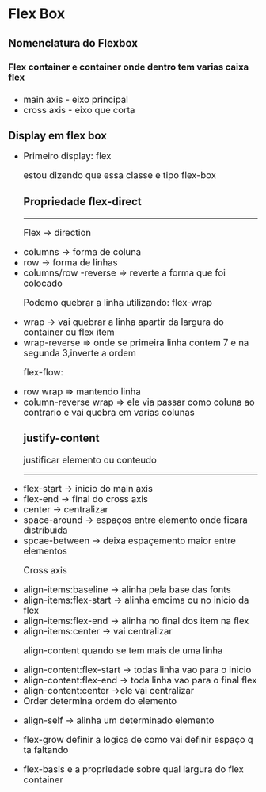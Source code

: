 <h1>Flex Box </h1>

<h2> Nomenclatura do Flexbox</h2>

<div  style="font-size:18px;">

  <h4> Flex container e container onde dentro tem varias caixa flex</h4>
  <ul>
    <li>main axis - eixo principal </li>
    <li>cross axis - eixo que corta  </li>
  </ul>
</div>
  

<h2>Display em flex box</h2>

<div style="font-size:18px;">
  <ul>
    <li>Primeiro display: flex</li>
  <p>estou dizendo que essa classe e tipo flex-box</p>

  <h3>Propriedade flex-direct </h3>
  <hr>

  <p> Flex -> direction</p>
  <li>columns -> forma de coluna</li>
  <li>row -> forma de linhas</li>
  <li> columns/row -reverse => reverte a forma que foi colocado </li>

  <p>Podemo quebrar a linha  utilizando: flex-wrap</p>
  <li>wrap -> vai quebrar a linha  apartir da largura do container ou flex item </li>
  <li>wrap-reverse => onde se primeira linha contem 7 e na segunda 3,inverte a ordem </li>
 
  <p>flex-flow: </p>
  <li>row wrap => mantendo linha </li>
  <li>column-reverse wrap => ele via passar como coluna ao contrario e vai quebra em varias colunas </li>

  <h3>justify-content </h3>
  <p>justificar elemento ou conteudo </p>
  <hr>
  <li>flex-start -> inicio do main axis</li>
  <li>flex-end -> final do cross axis</li>
  <li>center -> centralizar</li>
  <li>space-around -> espaços entre elemento onde ficara distribuida</li>
  <li>spcae-between -> deixa espaçemento maior entre elementos</li>
  <p> Cross axis </p>
  <li>align-items:baseline -> alinha pela base das fonts</li>
  <li>align-items:flex-start -> alinha emcima  ou no inicio da flex</li>
  <li>align-items:flex-end -> alinha no final dos item na flex</li>
  <li>align-items:center -> vai centralizar </li>

  <p>align-content quando se tem mais de uma linha</p>
  <li>align-content:flex-start -> todas linha vao para o inicio</li>
  <li>align-content:flex-end -> toda linha vao  para o final flex</li>
  <li>align-content:center ->ele vai centralizar </li>

  <li>Order determina ordem do elemento </p>
  <li>align-self -> alinha um determinado elemento</p>
  <li>flex-grow definir a logica de como vai definir espaço q ta faltando</p>

<li>flex-basis e a propriedade sobre qual largura do flex container</li>
</div>